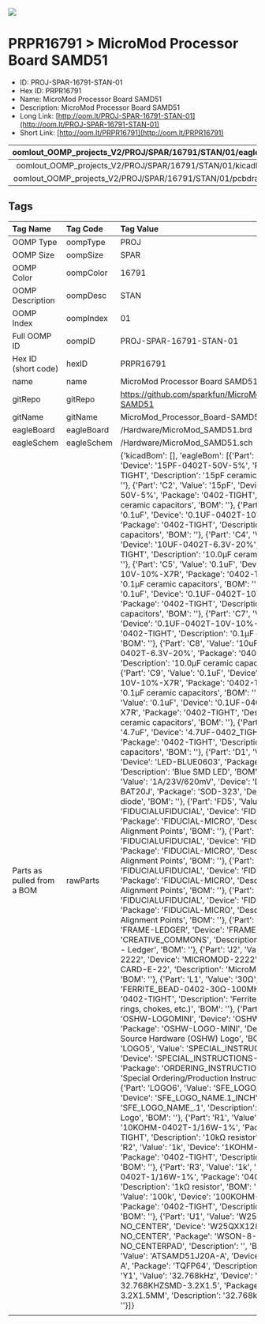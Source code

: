 


  
![][im]
# PRPR16791 > MicroMod Processor Board SAMD51

- ID: PROJ-SPAR-16791-STAN-01
- Hex ID: PRPR16791
- Name: MicroMod Processor Board SAMD51
- Description: MicroMod Processor Board SAMD51
- Long Link: [http://oom.lt/PROJ-SPAR-16791-STAN-01](http://oom.lt/PROJ-SPAR-16791-STAN-01)
- Short Link: [http://oom.lt/PRPR16791](http://oom.lt/PRPR16791)
  

|oomlout_OOMP_projects_V2/PROJ/SPAR/16791/STAN/01/eagleImage.png|oomlout_OOMP_projects_V2/PROJ/SPAR/16791/STAN/01/eagleSchemImage.png|oomlout_OOMP_projects_V2/PROJ/SPAR/16791/STAN/01/kicadPcb3dFront.png|oomlout_OOMP_projects_V2/PROJ/SPAR/16791/STAN/01/kicadPcb3dBack.png|
| :---: | :---: | :---: | :---: |
|oomlout_OOMP_projects_V2/PROJ/SPAR/16791/STAN/01/kicadPcb3d.png|oomlout_OOMP_projects_V2/PROJ/SPAR/16791/STAN/01/bomBack.png|oomlout_OOMP_projects_V2/PROJ/SPAR/16791/STAN/01/bomFront.png|oomlout_OOMP_projects_V2/PROJ/SPAR/16791/STAN/01/pcbdraw.svg|
|oomlout_OOMP_projects_V2/PROJ/SPAR/16791/STAN/01/pcbdrawBack.svg||||

## Tags
  

|Tag Name|Tag Code|Tag Value|
| :--- | :--- | :--- |
|OOMP Type|oompType|PROJ|
|OOMP Size|oompSize|SPAR|
|OOMP Color|oompColor|16791|
|OOMP Description|oompDesc|STAN|
|OOMP Index|oompIndex|01|
|Full OOMP ID|oompID|PROJ-SPAR-16791-STAN-01|
|Hex ID (short code)|hexID|PRPR16791|
|name|name|MicroMod Processor Board SAMD51|
|gitRepo|gitRepo|https://github.com/sparkfun/MicroMod_Processor_Board-SAMD51|
|gitName|gitName|MicroMod_Processor_Board-SAMD51|
|eagleBoard|eagleBoard|/Hardware/MicroMod_SAMD51.brd|
|eagleSchem|eagleSchem|/Hardware/MicroMod_SAMD51.sch|
|Parts as pulled from a BOM|rawParts|{'kicadBom': [], 'eagleBom': [{'Part': 'C1', 'Value': '15pF', 'Device': '15PF-0402T-50V-5%', 'Package': '0402-TIGHT', 'Description': '15pF ceramic capacitors', 'BOM': ''}, {'Part': 'C2', 'Value': '15pF', 'Device': '15PF-0402T-50V-5%', 'Package': '0402-TIGHT', 'Description': '15pF ceramic capacitors', 'BOM': ''}, {'Part': 'C3', 'Value': '0.1uF', 'Device': '0.1UF-0402T-10V-10%-X7R', 'Package': '0402-TIGHT', 'Description': '0.1µF ceramic capacitors', 'BOM': ''}, {'Part': 'C4', 'Value': '10uF', 'Device': '10UF-0402T-6.3V-20%', 'Package': '0402-TIGHT', 'Description': '10.0µF ceramic capacitors', 'BOM': ''}, {'Part': 'C5', 'Value': '0.1uF', 'Device': '0.1UF-0402T-10V-10%-X7R', 'Package': '0402-TIGHT', 'Description': '0.1µF ceramic capacitors', 'BOM': ''}, {'Part': 'C6', 'Value': '0.1uF', 'Device': '0.1UF-0402T-10V-10%-X7R', 'Package': '0402-TIGHT', 'Description': '0.1µF ceramic capacitors', 'BOM': ''}, {'Part': 'C7', 'Value': '0.1uF', 'Device': '0.1UF-0402T-10V-10%-X7R', 'Package': '0402-TIGHT', 'Description': '0.1µF ceramic capacitors', 'BOM': ''}, {'Part': 'C8', 'Value': '10uF', 'Device': '10UF-0402T-6.3V-20%', 'Package': '0402-TIGHT', 'Description': '10.0µF ceramic capacitors', 'BOM': ''}, {'Part': 'C9', 'Value': '0.1uF', 'Device': '0.1UF-0402T-10V-10%-X7R', 'Package': '0402-TIGHT', 'Description': '0.1µF ceramic capacitors', 'BOM': ''}, {'Part': 'C10', 'Value': '0.1uF', 'Device': '0.1UF-0402T-10V-10%-X7R', 'Package': '0402-TIGHT', 'Description': '0.1µF ceramic capacitors', 'BOM': ''}, {'Part': 'C11', 'Value': '4.7uF', 'Device': '4.7UF-0402_TIGHT-6.3V-20%-X5R', 'Package': '0402-TIGHT', 'Description': '4.7µF ceramic capacitors', 'BOM': ''}, {'Part': 'D1', 'Value': 'BLUE', 'Device': 'LED-BLUE0603', 'Package': 'LED-0603', 'Description': 'Blue SMD LED', 'BOM': ''}, {'Part': 'D3', 'Value': '1A/23V/620mV', 'Device': 'DIODE-SCHOTTKY-BAT20J', 'Package': 'SOD-323', 'Description': 'Schottky diode', 'BOM': ''}, {'Part': 'FD5', 'Value': 'FIDUCIALUFIDUCIAL', 'Device': 'FIDUCIALUFIDUCIAL', 'Package': 'FIDUCIAL-MICRO', 'Description': 'Fiducial Alignment Points', 'BOM': ''}, {'Part': 'FD6', 'Value': 'FIDUCIALUFIDUCIAL', 'Device': 'FIDUCIALUFIDUCIAL', 'Package': 'FIDUCIAL-MICRO', 'Description': 'Fiducial Alignment Points', 'BOM': ''}, {'Part': 'FD7', 'Value': 'FIDUCIALUFIDUCIAL', 'Device': 'FIDUCIALUFIDUCIAL', 'Package': 'FIDUCIAL-MICRO', 'Description': 'Fiducial Alignment Points', 'BOM': ''}, {'Part': 'FD8', 'Value': 'FIDUCIALUFIDUCIAL', 'Device': 'FIDUCIALUFIDUCIAL', 'Package': 'FIDUCIAL-MICRO', 'Description': 'Fiducial Alignment Points', 'BOM': ''}, {'Part': 'FRAME2', 'Value': 'FRAME-LEDGER', 'Device': 'FRAME-LEDGER', 'Package': 'CREATIVE_COMMONS', 'Description': 'Schematic Frame - Ledger', 'BOM': ''}, {'Part': 'J2', 'Value': 'MICROMOD-2222', 'Device': 'MICROMOD-2222', 'Package': 'M.2-CARD-E-22', 'Description': 'MicroMod Connector', 'BOM': ''}, {'Part': 'L1', 'Value': '30Ω', 'Device': 'FERRITE_BEAD-0402-30Ω-100MHZ', 'Package': '0402-TIGHT', 'Description': 'Ferrite Bead (blocks, cores, rings, chokes, etc.)', 'BOM': ''}, {'Part': 'LOGO2', 'Value': 'OSHW-LOGOMINI', 'Device': 'OSHW-LOGOMINI', 'Package': 'OSHW-LOGO-MINI', 'Description': 'Open-Source Hardware (OSHW) Logo', 'BOM': ''}, {'Part': 'LOGO5', 'Value': 'SPECIAL_INSTRUCTIONS-ORDERING', 'Device': 'SPECIAL_INSTRUCTIONS-ORDERING', 'Package': 'ORDERING_INSTRUCTIONS', 'Description': 'Special Ordering/Production Instructions Alert', 'BOM': ''}, {'Part': 'LOGO6', 'Value': 'SFE_LOGO_NAME.1_INCH', 'Device': 'SFE_LOGO_NAME.1_INCH', 'Package': 'SFE_LOGO_NAME_.1', 'Description': 'SparkFun Font Logo', 'BOM': ''}, {'Part': 'R1', 'Value': '10k', 'Device': '10KOHM-0402T-1/16W-1%', 'Package': '0402-TIGHT', 'Description': '10kΩ resistor', 'BOM': ''}, {'Part': 'R2', 'Value': '1k', 'Device': '1KOHM-0402T-1/16W-1%', 'Package': '0402-TIGHT', 'Description': '1kΩ resistor', 'BOM': ''}, {'Part': 'R3', 'Value': '1k', 'Device': '1KOHM-0402T-1/16W-1%', 'Package': '0402-TIGHT', 'Description': '1kΩ resistor', 'BOM': ''}, {'Part': 'R4', 'Value': '100k', 'Device': '100KOHM-0402T-1/16W-1%', 'Package': '0402-TIGHT', 'Description': '100kΩ resistor', 'BOM': ''}, {'Part': 'U1', 'Value': 'W25QXX128MBIT-6X5-NO_CENTER', 'Device': 'W25QXX128MBIT-6X5-NO_CENTER', 'Package': 'WSON-8-6X5-NO_CENTERPAD', 'Description': '', 'BOM': ''}, {'Part': 'U2', 'Value': 'ATSAMD51J20A-A', 'Device': 'ATSAMD51J20A-A', 'Package': 'TQFP64', 'Description': '', 'BOM': ''}, {'Part': 'Y1', 'Value': '32.768kHz', 'Device': 'CRYSTAL-32.768KHZSMD-3.2X1.5', 'Package': 'CRYSTAL-SMD-3.2X1.5MM', 'Description': '32.768kHz Crystal', 'BOM': ''}]}|
||||



[im]: PROJ/SPAR/16791/STAN/01/kicadPcb3d_450.png
